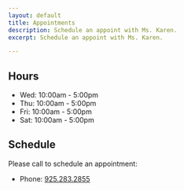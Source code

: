 ```yaml
---
layout: default
title: Appointments
description: Schedule an appoint with Ms. Karen.
excerpt: Schedule an appoint with Ms. Karen.

---
```


## Hours

* Wed: 10:00am - 5:00pm
* Thu: 10:00am - 5:00pm
* Fri: 10:00am - 5:00pm
* Sat: 10:00am - 5:00pm

## Schedule

Please call to schedule an appointment:

* Phone: [925.283.2855](tel:9252832855)
